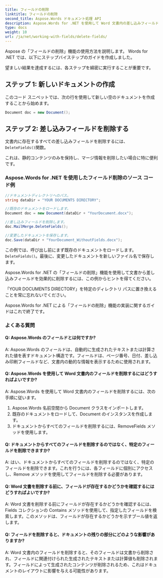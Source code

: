 ```yaml
---
title: フィールドの削除
linktitle: フィールドの削除
second_title: Aspose.Words ドキュメント処理 API
description: Aspose.Words for .NET を使用して Word 文書内の差し込みフィールドを削除するためのステップバイステップ ガイド。
type: docs
weight: 10
url: /ja/net/working-with-fields/delete-fields/
---
```


Aspose の「フィールドの削除」機能の使用方法を説明します。 Words for .NET では、以下にステップバイステップのガイドを作成しました。 

望ましい結果を達成するには、各ステップを綿密に実行することが重要です。 

## ステップ 1: 新しいドキュメントの作成

このコード スニペットでは、次の行を使用して新しい空のドキュメントを作成することから始めます。 

```csharp
Document doc = new Document();
```

## ステップ 2: 差し込みフィールドを削除する

文書内に存在するすべての差し込みフィールドを削除するには、`DeleteFields()`関数。 

これは、静的コンテンツのみを保持し、マージ情報を削除したい場合に特に便利です。 

### Aspose.Words for .NET を使用したフィールド削除のソース コード例

```csharp
//ドキュメントディレクトリへのパス。
string dataDir = "YOUR DOCUMENTS DIRECTORY";

//既存のドキュメントをロードします。
Document doc = new Document(dataDir + "YourDocument.docx");

//差し込みフィールドを削除します。
doc.MailMerge.DeleteFields();

//変更したドキュメントを保存します。
doc.Save(dataDir + "YourDocument_WithoutFields.docx");
```

この例では、呼び出し前にまず既存のドキュメントをロードします。`DeleteFields()`。最後に、変更したドキュメントを新しいファイル名で保存します。 

Aspose.Words for .NET の「フィールドの削除」機能を使用して文書から差し込みフィールドを効果的に削除するには、この例からヒントを得てください。 

「YOUR DOCUMENTS DIRECTORY」を特定のディレクトリ パスに置き換えることを常に忘れないでください。 

Aspose.Words for .NET による「フィールドの削除」機能の実装に関するガイドはこれで終了です。

### よくある質問

#### Q: Aspose.Words のフィールドとは何ですか?

A: Aspose.Words のフィールドは、自動的に生成されたテキストまたは計算された値を表すドキュメント構造です。フィールドは、ページ番号、日付、差し込み印刷フィールドなど、文書内の動的な情報を表示するために使用されます。

#### Q: Aspose.Words を使用して Word 文書内のフィールドを削除するにはどうすればよいですか?

A: Aspose.Words を使用して Word 文書内のフィールドを削除するには、次の手順に従います。

1. Aspose.Words 名前空間から Document クラスをインポートします。
2. 既存のドキュメントをロードして、Document のインスタンスを作成します。
3. ドキュメントからすべてのフィールドを削除するには、RemoveFields メソッドを使用します。

#### Q: ドキュメントからすべてのフィールドを削除するのではなく、特定のフィールドを削除できますか?

A: はい、ドキュメントからすべてのフィールドを削除するのではなく、特定のフィールドを削除できます。これを行うには、各フィールドに個別にアクセスし、Remove メソッドを使用してフィールドを削除する必要があります。

#### Q: Word 文書を削除する前に、フィールドが存在するかどうかを確認するにはどうすればよいですか?

A: Word 文書を削除する前にフィールドが存在するかどうかを確認するには、Fields コレクションの Contains メソッドを使用して、指定したフィールドを検索します。このメソッドは、フィールドが存在するかどうかを示すブール値を返します。

#### Q: フィールドを削除すると、ドキュメントの残りの部分にどのような影響がありますか?

A: Word 文書内のフィールドを削除すると、そのフィールドは文書から削除され、フィールドに関連付けられた生成されたテキストまたは計算値も削除されます。フィールドによって生成されたコンテンツが削除されるため、これはドキュメントのレイアウトに影響を与える可能性があります。